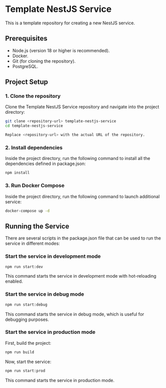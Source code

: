 # Template NestJS Service

This is a template repository for creating a new NestJS service.

## Prerequisites

- Node.js (version 18 or higher is recommended).
- Docker.
- Git (for cloning the repository).
- PostgreSQL.

## Project Setup

### 1. Clone the repository

Clone the Template NestJS Service repository and navigate into the project directory:

```sh
git clone <repository-url> template-nestjs-service
cd template-nestjs-service
```

```sh
Replace <repository-url> with the actual URL of the repository.
```

### 2. Install dependencies

Inside the project directory, run the following command to install all the dependencies defined in package.json:

```sh
npm install
```

### 3. Run Docker Compose

Inside the project directory, run the following command to launch additional service:

```sh
docker-compose up -d
```

## Running the Service

There are several scripts in the package.json file that can be used to run the service in different modes:

### Start the service in development mode

```sh
npm run start:dev
```

This command starts the service in development mode with hot-reloading enabled.

### Start the service in debug mode

```sh
npm run start:debug
```

This command starts the service in debug mode, which is useful for debugging purposes.

### Start the service in production mode

First, build the project:

```sh
npm run build
```

Now, start the service:

```sh
npm run start:prod
```

This command starts the service in production mode.

